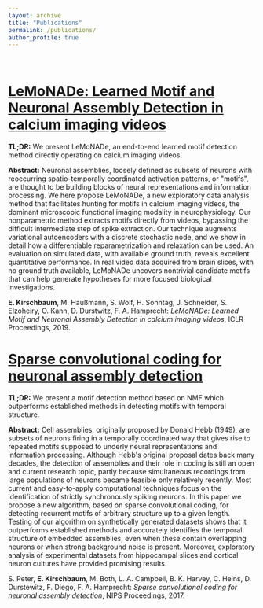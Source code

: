 ```yaml
---
layout: archive
title: "Publications"
permalink: /publications/
author_profile: true
---
```


  
  
&nbsp;

[LeMoNADe: Learned Motif and Neuronal Assembly Detection in calcium imaging videos](https://openreview.net/pdf?id=SkloDjAqYm)
===

__TL;DR:__ We present LeMoNADe, an end-to-end learned motif detection method directly operating on calcium imaging videos.

__Abstract:__ Neuronal assemblies, loosely defined as subsets of neurons with reoccurring spatio-temporally coordinated activation patterns, or "motifs", are thought to be building blocks of neural representations and information processing. We here propose LeMoNADe, a new exploratory data analysis method that facilitates hunting for motifs in calcium imaging videos, the dominant microscopic functional imaging modality in neurophysiology. Our nonparametric method extracts motifs directly from videos, bypassing the difficult intermediate step of spike extraction. Our technique augments variational autoencoders with a discrete stochastic node, and we show in detail how a differentiable reparametrization and relaxation can be used. An evaluation on simulated data, with available ground truth, reveals excellent quantitative performance. In real video data acquired from brain slices, with no ground truth available, LeMoNADe uncovers nontrivial candidate motifs that can help generate hypotheses for more focused biological investigations.

__E. Kirschbaum__, M. Haußmann, S. Wolf, H. Sonntag, J. Schneider, S. Elzoheiry, O. Kann, D. Durstwitz, F. A. Hamprecht: _LeMoNADe: Learned Motif and Neuronal Assembly Detection in calcium imaging videos_, ICLR Proceedings, 2019.


[Sparse convolutional coding for neuronal assembly detection](https://papers.nips.cc/paper/6958-sparse-convolutional-coding-for-neuronal-assembly-detection)
===

__TL;DR:__ We present a motif detection method based on NMF which outperforms established methods in detecting motifs with temporal structure.

__Abstract:__ Cell assemblies, originally proposed by Donald Hebb (1949), are subsets of neurons firing in a temporally coordinated way that gives rise to repeated motifs supposed to underly neural representations and information processing. Although Hebb's original proposal dates back many decades, the detection of assemblies and their role in coding is still an open and current research topic, partly because simultaneous recordings from large populations of neurons became feasible only relatively recently. Most current and easy-to-apply computational techniques focus on the identification of strictly synchronously spiking neurons. In this paper we propose a new algorithm, based on sparse convolutional coding, for detecting recurrent motifs of arbitrary structure up to a given length. Testing of our algorithm on synthetically generated datasets shows that it outperforms established methods and accurately identifies the temporal structure of embedded assemblies, even when these contain overlapping neurons or when strong background noise is present. Moreover, exploratory analysis of experimental datasets from hippocampal slices and cortical neuron cultures have provided promising results.

S. Peter, __E. Kirschbaum__, M. Both, L. A. Campbell, B. K. Harvey, C. Heins, D. Durstewitz, F. Diego, F. A. Hamprecht: _Sparse convolutional coding for neuronal assembly detection_, NIPS Proceedings, 2017.
